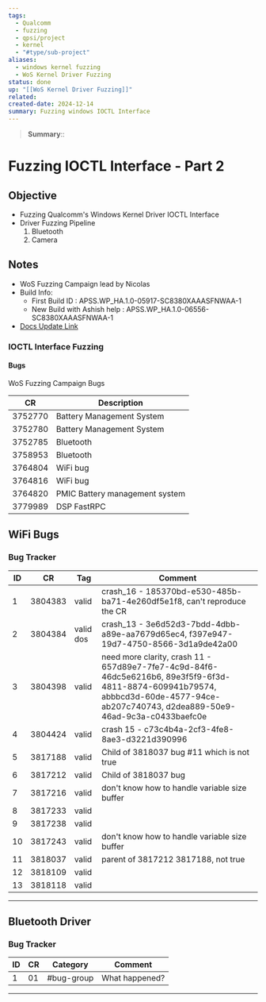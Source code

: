 ```yaml
---
tags:
  - Qualcomm
  - fuzzing
  - qpsi/project
  - kernel
  - "#type/sub-project"
aliases:
  - windows kernel fuzzing
  - WoS Kernel Driver Fuzzing
status: done
up: "[[WoS Kernel Driver Fuzzing]]"
related:
created-date: 2024-12-14
summary: Fuzzing windows IOCTL Interface
---
```


> **Summary**:: 

# Fuzzing IOCTL Interface - Part 2

## Objective

- Fuzzing Qualcomm's Windows Kernel Driver IOCTL Interface
- Driver Fuzzing Pipeline
	1. Bluetooth 
	2. Camera

## Notes

- WoS Fuzzing Campaign lead by Nicolas
- Build Info:
	- First Build ID : APSS.WP_HA.1.0-05917-SC8380XAAASFNWAA-1
	- New Build with Ashish help : APSS.WP_HA.1.0-06556-SC8380XAAASFNWAA-1
- [Docs Update Link](https://confluence.qualcomm.com/confluence/display/WOSSEC/WoS-Sec+Opened+CRs)

### IOCTL Interface Fuzzing

#### Bugs 

WoS Fuzzing Campaign Bugs

| CR | Description |
|---|---|
| 3752770 | Battery Management System |
| 3752780 | Battery Management System |
| 3752785 | Bluetooth |
| 3758953 | Bluetooth |
| 3764804 | WiFi bug |
| 3764816 | WiFi bug |
| 3764820 | PMIC Battery management system |
| 3779989 | DSP FastRPC |

## WiFi Bugs

### Bug Tracker

| ID | CR | Tag | Comment |
| --- | --- |---|---|
| 1 | 3804383 | valid | crash_16 - 185370bd-e530-485b-ba71-4e260df5e1f8, can't reproduce the CR |
| 2 | 3804384 | valid dos | crash_13 - 3e6d52d3-7bdd-4dbb-a89e-aa7679d65ec4, f397e947-19d7-4750-8566-3d1a9de42a00  |
| 3 | 3804398 | valid | need more clarity, crash 11 - 657d89e7-7fe7-4c9d-84f6-46dc5e6216b6, 89e3f5f9-6f3d-4811-8874-609941b79574, abbbcd3d-60de-4577-94ce-ab207c740743, d2dea889-50e9-46ad-9c3a-c0433baefc0e |
| 4 | 3804424 | valid | crash 15 - c73c4b4a-2cf3-4fe8-8ae3-d3221d390996 |
| 5 | 3817188 | valid| Child of 3818037 bug \#11 which is not true|
| 6 | 3817212 | valid| Child of 3818037 bug |
| 7 | 3817216 | valid| don't know how to handle variable size buffer|
| 8 | 3817233 | valid | |
| 9 | 3817238 | valid | |
|10 | 3817243 | valid | don't know how to handle variable size buffer|
|11 | 3818037 | valid | parent of 3817212 3817188, not true|
|12 | 3818109 | valid | |
|13 | 3818118 | valid | |

---

## Bluetooth Driver 

### Bug Tracker

| ID | CR | Category | Comment |
|---|---|---|---|
| 1 | 01 | #bug-group| What happened?|

---

